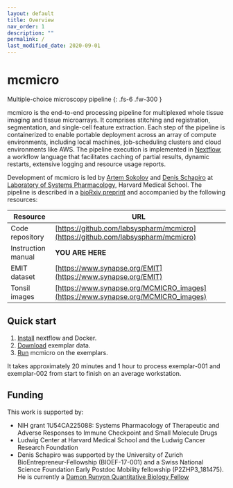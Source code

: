 ```yaml
---
layout: default
title: Overview
nav_order: 1
description: ""
permalink: /
last_modified_date: 2020-09-01
---
```


# mcmicro

Multiple-choice microscopy pipeline
{: .fs-6 .fw-300 }

mcmicro is the end-to-end processing pipeline for multiplexed whole tissue imaging and tissue microarrays. It comprises stitching and registration, segmentation, and single-cell feature extraction. Each step of the pipeline is containerized to enable portable deployment across an array of compute environments, including local machines, job-scheduling clusters and cloud environments like AWS. The pipeline execution is implemented in [Nextflow](https://www.nextflow.io/), a workflow language that facilitates caching of partial results, dynamic restarts, extensive logging and resource usage reports.

Development of mcmicro is led by [Artem Sokolov](https://github.com/ArtemSokolov) and [Denis Schapiro](https://github.com/DenisSch) at [Laboratory of Systems Pharmacology](https://hits.harvard.edu/the-program/laboratory-of-systems-pharmacology/about/), Harvard Medical School. The pipeline is described in a [bioRxiv preprint](https://www.biorxiv.org/content/10.1101/2021.03.15.435473v1) and accompanied by the following resources:

| Resource | URL |
| --- | --- |
| Code repository | [https://github.com/labsyspharm/mcmicro](https://github.com/labsyspharm/mcmicro) |
| Instruction manual | **YOU ARE HERE** |
| EMIT dataset | [https://www.synapse.org/EMIT](https://www.synapse.org/EMIT) |
| Tonsil images | [https://www.synapse.org/MCMICRO_images](https://www.synapse.org/MCMICRO_images) |

## Quick start

1. [Install](installation.html) nextflow and Docker.
2. [Download](installation.html#exemplar-data) exemplar data.
3. [Run](running-mcmicro.html) mcmicro on the exemplars.

It takes approximately 20 minutes and 1 hour to process exemplar-001 and exemplar-002 from start to finish on an average workstation.

## Funding

This work is supported by:

* NIH grant 1U54CA225088: Systems Pharmacology of Therapeutic and Adverse Responses to Immune Checkpoint and Small Molecule Drugs
* Ludwig Center at Harvard Medical School and the Ludwig Cancer Research Foundation
* Denis Schapiro was supported by the University of Zurich BioEntrepreneur-Fellowship (BIOEF-17-001) and a Swiss National Science Foundation Early Postdoc Mobility fellowship (P2ZHP3_181475). He is currently a [Damon Runyon Quantitative Biology Fellow](https://www.damonrunyon.org/news/entries/5551/Damon%20Runyon%20Cancer%20Research%20Foundation%20awards%20new%20Quantitative%20Biology%20Fellowships)
